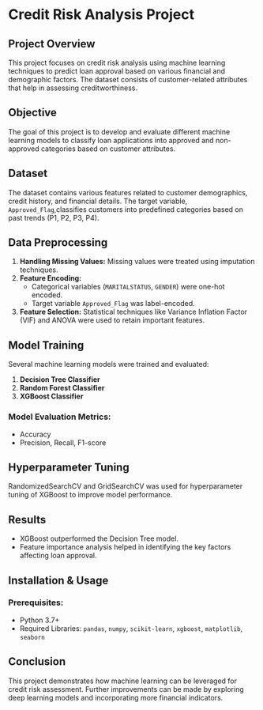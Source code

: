 # Credit Risk Analysis Project

## Project Overview
This project focuses on credit risk analysis using machine learning techniques to predict loan approval based on various financial and demographic factors. The dataset consists of customer-related attributes that help in assessing creditworthiness.

## Objective
The goal of this project is to develop and evaluate different machine learning models to classify loan applications into approved and non-approved categories based on customer attributes.

## Dataset
The dataset contains various features related to customer demographics, credit history, and financial details. The target variable, `Approved_Flag`,classifies customers into predefined categories based on past trends (P1, P2, P3, P4).

## Data Preprocessing
1. **Handling Missing Values:** Missing values were treated using imputation techniques.
2. **Feature Encoding:**
   - Categorical variables (`MARITALSTATUS`, `GENDER`) were one-hot encoded.
   - Target variable `Approved_Flag` was label-encoded.
3. **Feature Selection:** Statistical techniques like Variance Inflation Factor (VIF) and ANOVA were used to retain important features.


## Model Training
Several machine learning models were trained and evaluated:
1. **Decision Tree Classifier**
2. **Random Forest Classifier**
3. **XGBoost Classifier**

### Model Evaluation Metrics:
- Accuracy
- Precision, Recall, F1-score

## Hyperparameter Tuning
RandomizedSearchCV and GridSearchCV was used for hyperparameter tuning of  XGBoost to improve model performance.

## Results
- XGBoost outperformed the Decision Tree model.
- Feature importance analysis helped in identifying the key factors affecting loan approval.

## Installation & Usage
### Prerequisites:
- Python 3.7+
- Required Libraries: `pandas`, `numpy`, `scikit-learn`, `xgboost`, `matplotlib`, `seaborn`


## Conclusion
This project demonstrates how machine learning can be leveraged for credit risk assessment. Further improvements can be made by exploring deep learning models and incorporating more financial indicators.




